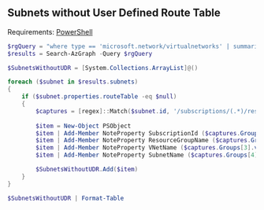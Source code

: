 ## Subnets without User Defined Route Table

Requirements: [PowerShell](https://docs.microsoft.com/en-us/azure/governance/resource-graph/first-query-powershell)

```powershell
$rgQuery = "where type == 'microsoft.network/virtualnetworks' | summarize subnets = make_list(properties.subnets)"
$results = Search-AzGraph -Query $rgQuery

$SubnetsWithoutUDR = [System.Collections.ArrayList]@()

foreach ($subnet in $results.subnets)
{
    if ($subnet.properties.routeTable -eq $null)
    {
        $captures = [regex]::Match($subnet.id, '/subscriptions/(.*)/resourceGroups/(.*)/providers/.*/virtualNetworks/(.*)/subnets/(.*)').Captures
   
        $item = New-Object PSObject
        $item | Add-Member NoteProperty SubscriptionId ($captures.Groups[1].value)
        $item | Add-Member NoteProperty ResourceGroupName ($captures.Groups[2].value)
        $item | Add-Member NoteProperty VNetName ($captures.Groups[3].value)
        $item | Add-Member NoteProperty SubnetName ($captures.Groups[4].value)

        $SubnetsWithoutUDR.Add($item)
    }
}

$SubnetsWithoutUDR | Format-Table
```
